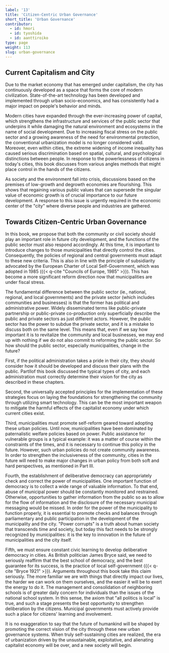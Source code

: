 ```yaml
---
label: '13'
title: 'Citizen-Centric Urban Governance'
short_title: 'Urban Governance'
contributor:
  - id: hmori
  - id: tyoshida
  - id: aanttiroiko
type: page
weight: 113
slug: urban-governance
---
```


## Current Capitalism and City

Due to the market economy that has emerged under capitalism, the city has continuously developed as a space that forms the core of modern civilization. State-of-the-art technology has been developed and implemented through urban socio-economics, and has consistently had a major impact on people\'s behavior and minds.

Modern cities have expanded through the ever-increasing power of capital, which strengthens the infrastructure and services of the public sector that underpins it while damaging the natural environment and ecosystems in the name of social development. Due to increasing fiscal stress on the public sector and a growing awareness of the need for environmental protection, the conventional urbanization model is no longer considered valid. Moreover, even within cities, the extreme widening of income inequality has caused serious discrimination based on spatial, cultural, and psychological distinctions between people. In response to the powerlessness of citizens in today\'s cities, this book discusses from various angles methods that might place control in the hands of the citizens.

As society and the environment fall into crisis, discussions based on the premises of low-growth and degrowth economies are flourishing. This shows that regaining various public values that can supersede the singular value of economic growth is of crucial importance to our future development. A response to this issue is urgently required in the economic center of the "city" where diverse people and industries are gathered.

## Towards Citizen-Centric Urban Governance

In this book, we propose that both the community or civil society should play an important role in future city development, and the functions of the public sector must also respond accordingly. At this time, it is important to introduce changes to those municipalities that directly control the cities. Consequently, the policies of regional and central governments must adapt to these new criteria. This is also in line with the principle of subsidiarity advocated by the European Charter of Local Self-Government, which was adopted in 1985 ({{< q-cite "Councils of Europe, 1985" >}}). This has become a more significant reform direction now that municipalities are under fiscal stress.

The fundamental difference between the public sector (ie., national, regional, and local governments) and the private sector (which includes communities and businesses) is that the former has political and administrative power. Widely disseminated terms like public-private partnership or public-private co-production only superficially describe the public and private sectors as just different actors. However, the public sector has the power to subdue the private sector, and it is a mistake to discuss both on the same level. This means that, even if we say how important it is to revitalize the community and local businesses, we may end up with nothing if we do not also commit to reforming the public sector. So how should the public sector, especially municipalities, change in the future?

First, if the political administration takes a pride in their city, they should consider how it should be developed and discuss their plans with the public. PartⅡof this book discussed the typical types of city, and each administration must correctly determine their vision for the city as described in these chapters.

Second, the universally accepted principles for the implementation of these strategies focus on laying the foundations for strengthening the community through utilizing smart technology. This can be the most important weapon to mitigate the harmful effects of the capitalist economy under which current cities exist.

Third, municipalities must promote self-reform geared toward adopting these urban policies. Until now, municipalities have been dominated by paternalistic welfare policies based on power. Public assistance for vulnerable groups is a typical example: it was a matter of course within the constraints of the times, and it is necessary to continue this policy in the future. However, such urban policies do not create community awareness. In order to strengthen the inclusiveness of the community, cities in the future will need to make major changes in urban policy from both soft and hard perspectives, as mentioned in Part Ⅲ.

Fourth, the establishment of deliberative democracy can appropriately check and correct the power of municipalities. One important function of democracy is to collect a wide range of valuable information. To that end, abuse of municipal power should be constantly monitored and restrained. Otherwise, opportunities to gather information from the public so as to allow for the flow of information and the disclosure of the necessary municipal messaging would be missed. In order for the power of the municipality to function properly, it is essential to promote checks and balances through parliamentary and public participation in the development of the municipality and the city. "Power corrupts" is a truth about human society that transcends time and society, but today this fact needs to be strongly recognized by municipalities: it is the key to innovation in the future of municipalities and the city itself.

Fifth, we must ensure constant civic learning to develop deliberative democracy in cities. As British politician James Bryce said, we need to seriously reaffirm that the best school of democracy, and the best guarantee for its success, is the practice of local self-government ({{< q-cite "Bryce 1921" >}}). Arguments throughout this book take this claim seriously. The more familiar we are with things that directly impact our lives, the harder we can work on them ourselves, and the easier it will be to exert the energy to do it. The management and consolidation of neighboring schools is of greater daily concern for individuals than the issues of the national school system. In this sense, the axiom that "all politics is local" is true, and such a stage presents the best opportunity to strengthen deliberation by the citizens. Municipal governments must actively provide such a place for citizens\' learning and involvement.

It is no exaggeration to say that the future of humankind will be shaped by promoting the correct vision of the city through these new urban governance systems. When truly self-sustaining cities are realized, the era of urbanization driven by the unsustainable, exploitative, and alienating capitalist economy will be over, and a new society will begin.